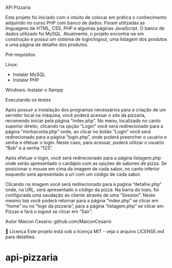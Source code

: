 API Pizzaria

Este projeto foi iniciado com o intuito de colocar em prática o conhecimento adquirido no curso PHP com banco de dados.
Foram utilizadas as linguagens de HTML, CSS, PHP e algumas páginas JavaScript. O banco de dados utilizado foi MySQL.
Atualmente, o projeto encontra-se em construção e possui um sistema de login/logout, uma listagem dos produtos e uma página de detalhe dos produtos.

 Pré-requisitos

Linux:
- Instalar MySQL
- Instalar PHP


Windows:
Instalar o Xampp 

 Executando os testes
 
Após possuir a instalação dos programas necessários para a criação de um servidor local na máquina, você poderá acessar o site da pizzaria, recomendo iniciar pela página “index.php”.
No menu, localizado no canto superior direito, clicando na opção “Login” você será redirecionado para a página “minhaconta.php” onde, ao clicar no botão “Login” você será redirecionado para a página “login.php”, onde poderá preencher o usuário e senha e efetuar o login. Neste caso, para acessar, poderá utilizar o usuário “Bob” e a senha “123”.

Após efetuar o login, você será redirecionado para a página listagem.php onde serão apresentado o cardápio com as opções de sabores de pizza.
Se posicionar o mouse em cima da imagem de cada sabor, no canto inferior esquerdo será apresentado a url com um código de cada sabor.

Clicando na imagem você será redirecionado para a paǵina “detalhe.php” onde, na URL, será apresentado o código da pizza.
Na barra do topo, foi configurada uma saudação ao cliente através de uma “Session”. Neste mesmo top você poderá retornar para a página “index.php” se clicar em “home” ou no “logo da pizzaria”, para a página “listagem.php” se clicar em Pizzas e fará o logout se clicar em “Sair”.

 Autor
Maicon Cesario: github.com/MaiconCesario  

📄 Licença
Este projeto está sob a licença MIT - veja o arquivo LICENSE.md para detalhes.


# api-pizzaria
